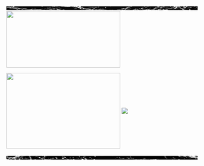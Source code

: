 <img align="center" width="600" height="10" src="https://github.com/caliskate/caliskate/blob/main/wavegif-ezgif.com-crop%20(1).gif?raw=true" align=center>
<img align="center" width="300" height="150" src="https://github.com/caliskate/caliskate/blob/main/f2.gif?raw=true">


  <img height=200 width="300" align="center" src="https://github-readme-stats.vercel.app/api/top-langs?username=caliskate&layout=compact&langs_count=8&theme=transparent"/>  <img height=200 align="center" src="https://streak-stats.demolab.com?user=caliskate&theme=transparent&border_radius=3.0&card_width=250&date_format=n/j/Y&currStreakLabel=42f58a&currStreakNum=42f58a&card_height=200"/>
    





<img align="center" width="600" height="10" src="https://github.com/caliskate/caliskate/blob/main/wavegif-ezgif.com-crop%20(2).gif?raw=true" align=center>
